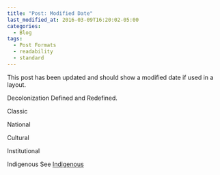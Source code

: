 ```yaml
---
title: "Post: Modified Date"
last_modified_at: 2016-03-09T16:20:02-05:00
categories:
  - Blog
tags:
  - Post Formats
  - readability
  - standard
---
```


This post has been updated and should show a modified date if used in a layout.

Decolonization  Defined and Redefined.

Classic

National

Cultural

Institutional

Indigenous
See  <a href= "https://theconversation.com/explainer-what-is-decolonisation-131455"> Indigenous</a>
